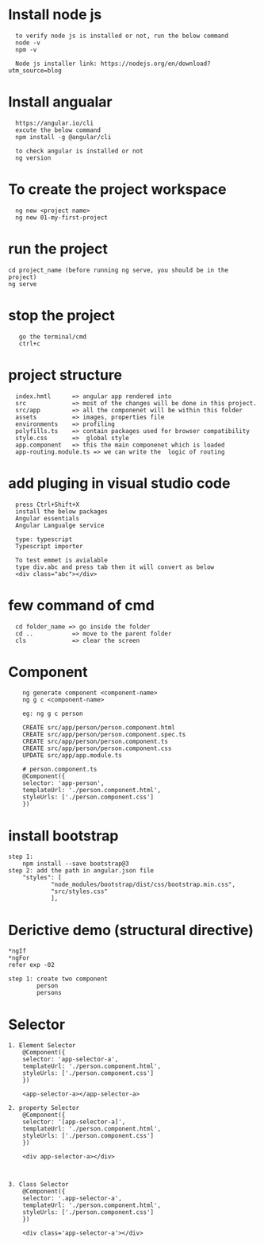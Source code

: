 # Install node js
	  to verify node js is installed or not, run the below command
	  node -v
	  npm -v

	  Node js installer link: https://nodejs.org/en/download?utm_source=blog

# Install angualar
	  https://angular.io/cli
	  excute the below command
	  npm install -g @angular/cli

	  to check angular is installed or not
	  ng version

# To create the project workspace
	  ng new <project name>
	  ng new 01-my-first-project

# run the project
    cd project_name (before running ng serve, you should be in the project)
  	ng serve

# stop the project
	   go the terminal/cmd
	   ctrl+c

# project structure
	  index.hmtl      => angular app rendered into
	  src             => most of the changes will be done in this project.
	  src/app         => all the componenet will be within this folder
	  assets          => images, properties file
	  environments    => profiling
	  polyfills.ts    => contain packages used for browser compatibility
	  style.css       =>  global style
	  app.component   => this the main componenet which is loaded
	  app-routing.module.ts => we can write the  logic of routing



# add pluging in visual studio code
	  press Ctrl+Shift+X
	  install the below packages
	  Angular essentials
	  Angular Langualge service

	  type: typescript
	  Typescript importer

	  To test emmet is avialable
	  type div.abc and press tab then it will convert as below
	  <div class="abc"></div>


# few command of cmd
	  cd folder_name => go inside the folder
	  cd ..           => move to the parent folder
	  cls             => clear the screen
  

 
# Component
		ng generate component <component-name>
		ng g c <component-name>

		eg: ng g c person

		CREATE src/app/person/person.component.html 
		CREATE src/app/person/person.component.spec.ts
		CREATE src/app/person/person.component.ts
		CREATE src/app/person/person.component.css
		UPDATE src/app/app.module.ts

		# person.component.ts
		@Component({
		selector: 'app-person',
		templateUrl: './person.component.html',
		styleUrls: ['./person.component.css']
		})


# install bootstrap
    step 1:
		npm install --save bootstrap@3
	step 2: add the path in angular.json file
		"styles": [
				"node_modules/bootstrap/dist/css/bootstrap.min.css",
				"src/styles.css"
				],


# Derictive demo  (structural directive)
    *ngIf
	*ngFor
 	refer exp -02

	step 1: create two component
			person
			persons


# Selector
	1. Element Selector
		@Component({
		selector: 'app-selector-a',
		templateUrl: './person.component.html',
		styleUrls: ['./person.component.css']
		})

		<app-selector-a></app-selector-a>

	2. property Selector
		@Component({
		selector: '[app-selector-a]',
		templateUrl: './person.component.html',
		styleUrls: ['./person.component.css']
		})

		<div app-selector-a></div>

		
	
	3. Class Selector
		@Component({
		selector: '.app-selector-a',
		templateUrl: './person.component.html',
		styleUrls: ['./person.component.css']
		})

		<div class='app-selector-a'></div>
